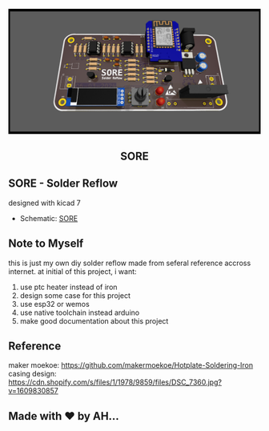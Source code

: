 <p align="center">
  <img  src="./docs/solder-reflow.png">
  <h2 align="center">SORE</h2>
</p>

## SORE - Solder Reflow
designed with kicad 7   
   - Schematic: [SORE](https://github.com/ahsanu123/solder-reflow/blob/main/docs/solder-reflow.pdf)  



## Note to Myself
this is just my own diy solder reflow made from seferal reference accross internet.
at initial of this project, i want:
  1. use ptc heater instead of iron 
  2. design some case for this project 
  3. use esp32 or wemos
  4. use native toolchain instead arduino 
  6. make good documentation about this project 

## Reference
maker moekoe: https://github.com/makermoekoe/Hotplate-Soldering-Iron  
casing design: https://cdn.shopify.com/s/files/1/1978/9859/files/DSC_7360.jpg?v=1609830857

## Made with ♥️ by AH...
